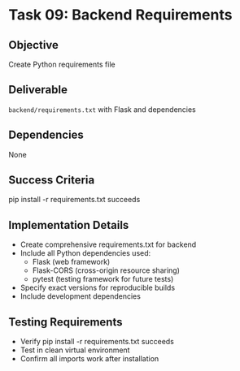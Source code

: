 # Task 09: Backend Requirements

## Objective
Create Python requirements file

## Deliverable
`backend/requirements.txt` with Flask and dependencies

## Dependencies
None

## Success Criteria
pip install -r requirements.txt succeeds

## Implementation Details
- Create comprehensive requirements.txt for backend
- Include all Python dependencies used:
  - Flask (web framework)
  - Flask-CORS (cross-origin resource sharing)
  - pytest (testing framework for future tests)
- Specify exact versions for reproducible builds
- Include development dependencies

## Testing Requirements
- Verify pip install -r requirements.txt succeeds
- Test in clean virtual environment
- Confirm all imports work after installation